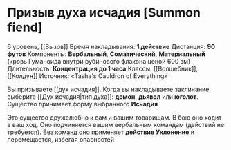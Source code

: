 # Призыв духа исчадия [Summon fiend]
6 уровень, [[Вызов]]
Время накладывания: **1 действие**
Дистанция: **90 футов**
Компоненты: **Вербальный**, **Соматический**, **Материальный** (кровь Гуманоида внутри рубинового флакона ценой 600 зм)
Длительность: **Концентрация до 1 часа**
Классы: [[Волшебник]], [[Колдун]]
Источник: «Tasha's Cauldron of Everything»

Вы призываете [[дух исчадия]]. Когда вы накладываете заклинание, выберите [[Дух исчадия|тип духа]]: **демон**, **дьявол** или **юголот**. Существо принимает форму выбранного **Исчадия**

Это существо дружелюбно к вам и вашим товарищам. В бою оно ходит в ваш ход. Оно подчиняется вашим вербальным командам (действий не требуется). Без команд оно применяет **действие Уклонение** и перемещается, избегая опасностей